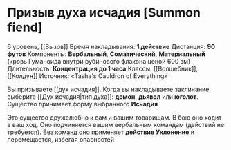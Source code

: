 # Призыв духа исчадия [Summon fiend]
6 уровень, [[Вызов]]
Время накладывания: **1 действие**
Дистанция: **90 футов**
Компоненты: **Вербальный**, **Соматический**, **Материальный** (кровь Гуманоида внутри рубинового флакона ценой 600 зм)
Длительность: **Концентрация до 1 часа**
Классы: [[Волшебник]], [[Колдун]]
Источник: «Tasha's Cauldron of Everything»

Вы призываете [[дух исчадия]]. Когда вы накладываете заклинание, выберите [[Дух исчадия|тип духа]]: **демон**, **дьявол** или **юголот**. Существо принимает форму выбранного **Исчадия**

Это существо дружелюбно к вам и вашим товарищам. В бою оно ходит в ваш ход. Оно подчиняется вашим вербальным командам (действий не требуется). Без команд оно применяет **действие Уклонение** и перемещается, избегая опасностей